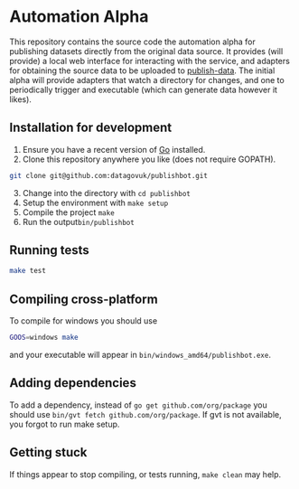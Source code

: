 # Automation Alpha

This repository contains the source code the automation alpha for publishing datasets directly from the original data source.  It provides (will provide) a local web interface for interacting with the service, and adapters for obtaining the source data to be uploaded to [publish-data](https://github.com/datagovuk/publish_data_alpha). The initial alpha will provide adapters that watch a directory for changes, and one to periodically trigger and executable (which can generate data however it likes).

## Installation for development

1. Ensure you have a recent version of [Go](https://golang.org/dl/) installed.
2. Clone this repository anywhere you like (does not require GOPATH).
```bash
git clone git@github.com:datagovuk/publishbot.git
```
3. Change into the directory with ```cd publishbot```
4. Setup the environment with ```make setup```
5. Compile the project ```make```
6. Run the output```bin/publishbot```

## Running tests

```bash
make test
```

## Compiling cross-platform
To compile for windows you should use

```bash
GOOS=windows make
```

and your executable will appear in ```bin/windows_amd64/publishbot.exe```.

## Adding dependencies

To add a dependency, instead of ```go get github.com/org/package``` you should use ```bin/gvt fetch github.com/org/package```.  If gvt is not available, you forgot to run make setup.

## Getting stuck

If things appear to stop compiling, or tests running, ```make clean```  may help.
